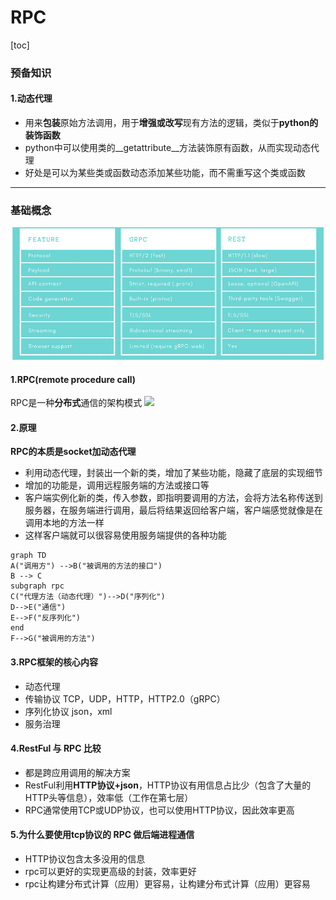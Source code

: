 # RPC

[toc]

### 预备知识

#### 1.动态代理
* 用来**包装**原始方法调用，用于**增强或改写**现有方法的逻辑，类似于**python的装饰函数**
* python中可以使用类的__getattribute__方法装饰原有函数，从而实现动态代理
* 好处是可以为某些类或函数动态添加某些功能，而不需重写这个类或函数

***

### 基础概念
![](./imgs/rpc_01.png)

#### 1.RPC(remote procedure call)
RPC是一种**分布式**通信的架构模式
![](./imgs/rpc_01.jpeg)

#### 2.原理
**RPC的本质是socket加动态代理**
* 利用动态代理，封装出一个新的类，增加了某些功能，隐藏了底层的实现细节
* 增加的功能是，调用远程服务端的方法或接口等
* 客户端实例化新的类，传入参数，即指明要调用的方法，会将方法名称传送到服务器，在服务端进行调用，最后将结果返回给客户端，客户端感觉就像是在调用本地的方法一样
* 这样客户端就可以很容易使用服务端提供的各种功能

```mermaid
graph TD
A("调用方") -->B("被调用的方法的接口")
B --> C
subgraph rpc
C("代理方法（动态代理）")-->D("序列化")
D-->E("通信")
E-->F("反序列化")
end
F-->G("被调用的方法")
```

#### 3.RPC框架的核心内容
* 动态代理
* 传输协议
TCP，UDP，HTTP，HTTP2.0（gRPC）
* 序列化协议
json，xml
* 服务治理

#### 4.RestFul 与 RPC 比较
* 都是跨应用调用的解决方案
* RestFul利用**HTTP协议+json**，HTTP协议有用信息占比少（包含了大量的HTTP头等信息），效率低（工作在第七层）
* RPC通常使用TCP或UDP协议，也可以使用HTTP协议，因此效率更高

#### 5.为什么要使用tcp协议的 RPC 做后端进程通信
* HTTP协议包含太多没用的信息
* rpc可以更好的实现更高级的封装，效率更好
* rpc让构建分布式计算（应用）更容易，让构建分布式计算（应用）更容易
